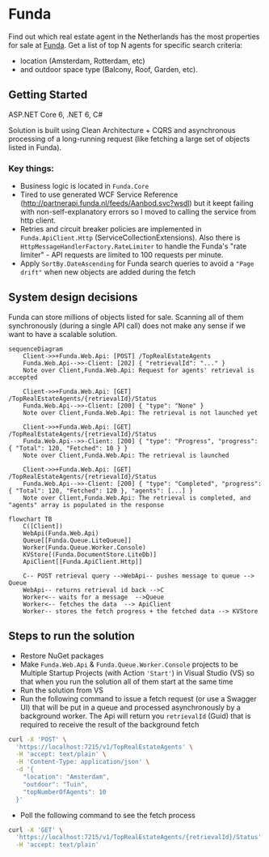 # Funda

Find out which real estate agent in the Netherlands has the most properties for sale at [Funda](https://www.funda.nl/).
Get a list of top N agents for specific search criteria: 
- location (Amsterdam, Rotterdam, etc) 
- and outdoor space type (Balcony, Roof, Garden, etc).


## Getting Started
ASP.NET Core 6, .NET 6, C# 

Solution is built using Clean Architecture + CQRS and asynchronous processing of a long-running request (like fetching a large set of objects listed in Funda).


### Key things:
- Business logic is located in `Funda.Core`
- Tired to use generated WCF Service Reference (http://partnerapi.funda.nl/feeds/Aanbod.svc?wsdl) but it keept failing with non-self-explanatory errors so I moved to calling the service from http client.
- Retries and circuit breaker policies are implemented in `Funda.ApiClient.Http` (ServiceCollectionExtensions). Also there is `HttpMessageHandlerFactory.RateLimiter` to handle the Funda's "rate limiter" - API requests are limited to 100 requests per minute.
- Apply `SortBy.DateAscending` for Funda search queries to avoid a `"Page drift"` when new objects are added during the fetch

## System design decisions

Funda can store millions of objects listed for sale.
Scanning all of them synchronously (during a single API call) does not make any sense if we want to have a scalable solution.

```mermaid
sequenceDiagram
    Client->>+Funda.Web.Api: [POST] /TopRealEstateAgents
    Funda.Web.Api-->>-Client: [202] { "retrievalId": "..." }
    Note over Client,Funda.Web.Api: Request for agents' retrieval is accepted
    
    Client->>+Funda.Web.Api: [GET] /TopRealEstateAgents/{retrievalId}/Status
    Funda.Web.Api-->>-Client: [200] { "type": "None" }
    Note over Client,Funda.Web.Api: The retrieval is not launched yet
        
    Client->>+Funda.Web.Api: [GET] /TopRealEstateAgents/{retrievalId}/Status
    Funda.Web.Api-->>-Client: [200] { "type": "Progress", "progress": { "Total": 120, "Fetched": 10 } }
    Note over Client,Funda.Web.Api: The retrieval is launched
    
    Client->>+Funda.Web.Api: [GET] /TopRealEstateAgents/{retrievalId}/Status
    Funda.Web.Api-->>-Client: [200] { "type": "Completed", "progress": { "Total": 120, "Fetched": 120 }, "agents": [...] }
    Note over Client,Funda.Web.Api: The retrieval is completed, and "agents" array is populated in the response
```

```mermaid
flowchart TB
    C([Client])
    WebApi(Funda.Web.Api)
    Queue[[Funda.Queue.LiteQueue]]
    Worker(Funda.Queue.Worker.Console)
    KVStore[(Funda.DocumentStore.LiteDb)]
    ApiClient[[Funda.ApiClient.Http]]
    
    C-- POST retrieval query -->WebApi-- pushes message to queue --> Queue
    WebApi-- returns retrieval id back -->C
    Worker<-- waits for a message  -->Queue
    Worker<-- fetches the data  --> ApiClient
    Worker-- stores the fetch progress + the fetched data --> KVStore
```


## Steps to run the solution
* Restore NuGet packages
* Make `Funda.Web.Api` & `Funda.Queue.Worker.Console` projects to be Multiple Startup Projects (with Action `'Start'`) in Visual Studio (VS) so that when you run the solution all of them start at the same time
* Run the solution from VS
* Run the following command to issue a fetch request (or use a Swagger UI) that will be put in a queue and processed asynchronously by a background worker. The Api will return you `retrievalId` (Guid) that is required to receive the result of the background fetch
```bash
curl -X 'POST' \
  'https://localhost:7215/v1/TopRealEstateAgents' \
  -H 'accept: text/plain' \
  -H 'Content-Type: application/json' \
  -d '{
    "location": "Amsterdam",
    "outdoor": "Tuin",
    "topNumberOfAgents": 10
  }'
```
* Poll the following command to see the fetch process
```bash
curl -X 'GET' \
  'https://localhost:7215/v1/TopRealEstateAgents/{retrievalId}/Status' \
  -H 'accept: text/plain'
```
